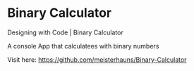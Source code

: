 # Binary Calculator
Designing with Code | Binary Calculator


A console App that calculatees with binary numbers


Visit here: https://github.com/meisterhauns/Binary-Calculator
